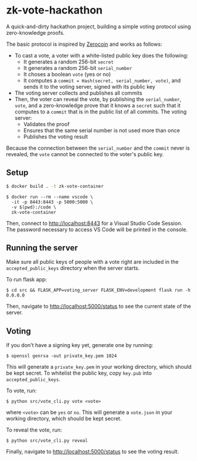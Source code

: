 # zk-vote-hackathon
A quick-and-dirty hackathon project, building a simple voting protocol using zero-knowledge proofs.

The basic protocol is inspired by [Zerocoin](https://zerocoin.org/) and works as follows:
- To cast a vote, a voter with a white-listed public key does the following:
  - It generates a random 256-bit `secret`
  - It generates a random 256-bit `serial_number`
  - It choses a boolean `vote` (yes or no)
  - It computes a `commit = Hash(secret, serial_number, vote)`, and sends it to the voting server, signed with its public key
- The voting server collects and publishes all commits
- Then, the voter can reveal the vote, by publishing the `serial_number`, `vote`, and a zero-knowledge prove that it knows a `secret` such that it computes to a `commit` that is in the public list of all commits. The voting server:
  - Validates the proof
  - Ensures that the same serial number is not used more than once
  - Publishes the voting result
  
Because the connection between the `serial_number` and the `commit` never is revealed, the `vote` cannot be connected to the voter's public key.

## Setup

```bash
$ docker build . -t zk-vote-container
```

```
$ docker run --rm --name vscode \
  -it -p 8443:8443 -p 5000:5000 \
  -v $(pwd):/code \
  zk-vote-container
```

Then, connect to [http://localhost:8443](http://localhost:8443) for a Visual Studio Code Session.
The password necessary to access VS Code will be printed in the console.

## Running the server

Make sure all public keys of people with a vote right are included in the `accepted_public_keys` directory when the server starts.

To run flask app:

```
$ cd src && FLASK_APP=voting_server FLASK_ENV=development flask run -h 0.0.0.0
```

Then, navigate to [http://localhost:5000/status](http://localhost:5000/status) to see the current state of the server.

## Voting

If you don't have a signing key yet, generate one by running:
```
$ openssl genrsa -out private_key.pem 1024
```

This will generate a `private_key.pem` in your working directory, which should be kept secret.
To whitelist the public key, copy `key.pub` into `accepted_public_keys`.

To vote, run:
```
$ python src/vote_cli.py vote <vote>
```

where `<vote>` can be `yes` or `no`.
This will generate a `vote.json` in your working directory, which should be kept secret.

To reveal the vote, run:
```
$ python src/vote_cli.py reveal
```

Finally, navigate to [http://localhost:5000/status](http://localhost:5000/status) to see the voting result.
